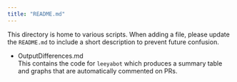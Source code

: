 ```yaml
---
title: "README.md"
---
```


This directory is home to various scripts. When adding a file, please update the `README.md` to include a short description to prevent future confusion. 

* OutputDifferences.md  
This contains the code for `leeyabot` which produces a summary table and graphs that are automatically commented on PRs. 
